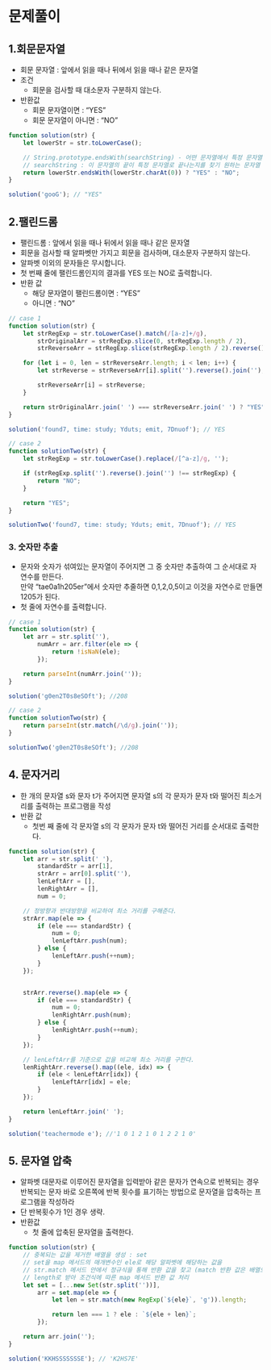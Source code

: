 # 문제풀이

## 1.회문문자열

- 회문 문자열 : 앞에서 읽을 때나 뒤에서 읽을 때나 같은 문자열
- 조건
    - 회문을 검사할 때 대소문자 구분하지 않는다.
- 반환값
    - 회문 문자열이면 :  “YES”
    - 회문 문자열이 아니면 : “NO”

```javascript
function solution(str) {
    let lowerStr = str.toLowerCase();

    // String.prototype.endsWith(searchString) - 어떤 문자열에서 특정 문자열로 끝나는지를 확인할 수 있는 메서드
    // searchString : 이 문자열의 끝이 특정 문자열로 끝나는지를 찾기 원하는 문자열
    return lowerStr.endsWith(lowerStr.charAt(0)) ? "YES" : "NO";
}

solution('gooG'); // "YES"
```

## 2.팰린드롬

- 팰린드롬 : 앞에서 읽을 때나 뒤에서 읽을 때나 같은 문자열
- 회문을 검사할 때 알파벳만 가지고 회문을 검사하며, 대소문자 구분하지 않는다.
- 알파벳 이외의 문자들은 무시합니다.
- 첫 번째 줄에 팰린드롬인지의 결과를 YES 또는 NO로 출력합니다.
- 반환 값
    - 해당 문자열이 팰린드롬이면 : “YES”
    - 아니면 : “NO”

```javascript
// case 1 
function solution(str) {
    let strRegExp = str.toLowerCase().match(/[a-z]+/g),
        strOriginalArr = strRegExp.slice(0, strRegExp.length / 2),
        strReverseArr = strRegExp.slice(strRegExp.length / 2).reverse();

    for (let i = 0, len = strReverseArr.length; i < len; i++) {
        let strReverse = strReverseArr[i].split('').reverse().join('');

        strReverseArr[i] = strReverse;
    }

    return strOriginalArr.join(' ') === strReverseArr.join(' ') ? "YES" : "NO";
}

solution('found7, time: study; Yduts; emit, 7Dnuof'); // YES

// case 2
function solutionTwo(str) {
    let strRegExp = str.toLowerCase().replace(/[^a-z]/g, '');

    if (strRegExp.split('').reverse().join('') !== strRegExp) {
        return "NO";
    }

    return "YES";
}

solutionTwo('found7, time: study; Yduts; emit, 7Dnuof'); // YES
```

### 3. 숫자만 추출

- 문자와 숫자가 섞여있는 문자열이 주어지면 그 중 숫자만 추출하여 그 순서대로 자연수를 만든다. <br>
  만약 “tae0a1h205er”에서 숫자만 추줄하면 0,1,2,0,5이고 이것을 자연수로 만들면 1205가 된다.
- 첫 줄에 자연수를 출력합니다.

```javascript
// case 1 
function solution(str) {
    let arr = str.split(''),
        numArr = arr.filter(ele => {
            return !isNaN(ele);
        });

    return parseInt(numArr.join(''));
}

solution('g0en2T0s8eSOft'); //208

// case 2
function solutionTwo(str) {
    return parseInt(str.match(/\d/g).join(''));
}

solutionTwo('g0en2T0s8eSOft'); //208
```

## 4. 문자거리

- 한 개의 문자열 s와 문자 t가 주어지면 문자열 s의 각 문자가 문자 t와 떨어진 최소거리를 출력하는 프로그램을 작성
- 반환 값
    - 첫번 째 줄에 각 문자열 s의 각 문자가 문자 t와 떨어진 거리를 순서대로 출력한다.

```javascript
function solution(str) {
    let arr = str.split(' '),
        standardStr = arr[1],
        strArr = arr[0].split(''),
        lenLeftArr = [],
        lenRightArr = [],
        num = 0;

    // 정방향과 반대방향을 비교하여 최소 거리를 구해준다. 
    strArr.map(ele => {
        if (ele === standardStr) {
            num = 0;
            lenLeftArr.push(num);
        } else {
            lenLeftArr.push(++num);
        }
    });


    strArr.reverse().map(ele => {
        if (ele === standardStr) {
            num = 0;
            lenRightArr.push(num);
        } else {
            lenRightArr.push(++num);
        }
    });

    // lenLeftArr를 기준으로 값을 비교해 최소 거리를 구한다. 
    lenRightArr.reverse().map((ele, idx) => {
        if (ele < lenLeftArr[idx]) {
            lenLeftArr[idx] = ele;
        }
    });

    return lenLeftArr.join(' ');
}

solution('teachermode e'); //'1 0 1 2 1 0 1 2 2 1 0'
```

## 5. 문자열 압축

- 알파벳 대문자로 이루어진 문자열을 입력받아 같은 문자가 연속으로 반복되는 경우<br>
  반복되는 문자 바로 오른쪽에 반복 횟수를 표기하는 방법으로 문자열을 압축하는 프로그램을 작성하라
- 단 반복횟수가 1인 경우 생략.
- 반환값
    - 첫 줄에 압축된 문자열을 출력한다.

```javascript
function solution(str) {
    // 중복되는 값을 제거한 배열을 생성 : set
    // set을 map 메서드의 매개변수인 ele로 해당 알파벳에 해당하는 값을
    // str.match 메서드 안에서 정규식을 통해 반환 값을 찾고 (match 반환 값은 배열으로 온다.)
    // length로 받아 조건식에 따른 map 메서드 반환 값 처리 
    let set = [...new Set(str.split(''))],
        arr = set.map(ele => {
            let len = str.match(new RegExp(`${ele}`, 'g')).length;

            return len === 1 ? ele : `${ele + len}`;
        });

    return arr.join('');
}

solution('KKHSSSSSSSE'); // 'K2HS7E'
```
